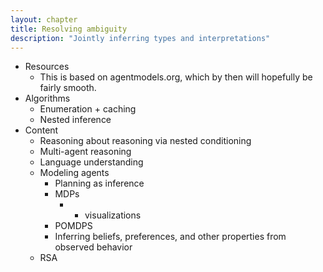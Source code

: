 ```yaml
---
layout: chapter
title: Resolving ambiguity
description: "Jointly inferring types and interpretations"
---
```


- Resources
  - This is based on agentmodels.org, which by then will hopefully be fairly smooth.
- Algorithms
  - Enumeration + caching
  - Nested inference
- Content
  - Reasoning about reasoning via nested conditioning
  - Multi-agent reasoning
  - Language understanding
  - Modeling agents
    - Planning as inference
    - MDPs
      - + visualizations
    - POMDPS
    - Inferring beliefs, preferences, and other properties from observed behavior
  - RSA
